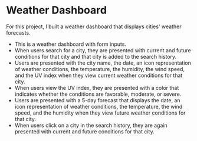 # Weather Dashboard
For this project, I built a weather dashboard that displays cities' weather forecasts.

* This is a weather dashboard with form inputs.
* When users search for a city, they are presented with current and future conditions for that city and that city is added to the search history.
* Users are presented with the city name, the date, an icon representation of weather conditions, the temperature, the humidity, the wind speed, and the UV index when they view current weather conditions for that city.
* When users view the UV index, they are presented with a color that indicates whether the conditions are favorable, moderate, or severe.
* Users are presented with a 5-day forecast that displays the date, an icon representation of weather conditions, the temperature, the wind speed, and the humidity when they view future weather conditions for that city.
* When users click on a city in the search history, they are again presented with current and future conditions for that city.